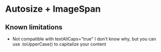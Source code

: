 # Autosize + ImageSpan



## Known limitations

- Not compatible with textAllCaps="true"
I don't know why, but you can use .toUpperCase() to capitalize your content

